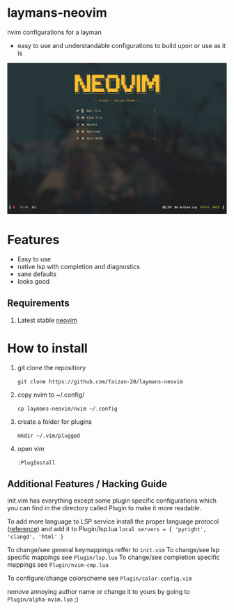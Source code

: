 # laymans-neovim
nvim configurations for a layman
 - easy to use and understandable configurations to build upon or use as it is

![example pic](https://raw.githubusercontent.com/faizan-20/laymans-neovim/main/lm-nvim.png)

# Features
 - Easy to use
 - native lsp with completion and diagnostics
 - sane defaults
 - looks good

## Requirements
1. Latest stable [neovim](https://github.com/neovim/neovim)

# How to install
1. git clone the repositiory
    
    ```git clone https://github.com/faizan-20/laymans-neovim```

2. copy nvim to ~/.config/
    
    ```cp laymans-neovim/nvim ~/.config```

3. create a folder for plugins
    
    ```mkdir ~/.vim/plugged```

4. open vim
    
    ```:PlugInstall```

## Additional Features / Hacking Guide
init.vim has everything except some plugin specific configurations
which you can find in the directory called Plugin to make it more
readable.

To add more language to LSP service install the proper language protocol ([reference](https://github.com/neovim/nvim-lspconfig/blob/master/CONFIG.md))
and add it to Plugin/lsp.lua
    ```local servers = { 'pyright', 'clangd', 'html' }```

To change/see general keymappings reffer to ```init.vim```
To change/see lsp specific mappings see ```Plugin/lsp.lua```
To change/see completion specific mappings see ```Plugin/nvim-cmp.lua```

To configure/change colorscheme see ```Plugin/color-config.vim```

remove annoying author name or change it to yours by going to 
```Plugin/alpha-nvim.lua``` ;)
